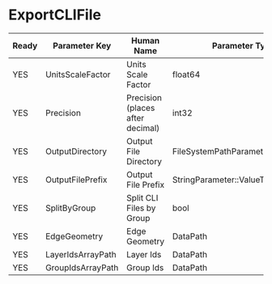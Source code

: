 # ExportCLIFile

| Ready | Parameter Key | Human Name | Parameter Type | Parameter Class |
|-------|---------------|------------|-----------------|----------------|
| YES | UnitsScaleFactor | Units Scale Factor | float64 | Float64Parameter |
| YES | Precision | Precision (places after decimal) | int32 | Int32Parameter |
| YES | OutputDirectory | Output File Directory | FileSystemPathParameter::ValueType | FileSystemPathParameter |
| YES | OutputFilePrefix | Output File Prefix | StringParameter::ValueType | StringParameter |
| YES | SplitByGroup | Split CLI Files by Group | bool | BoolParameter |
| YES | EdgeGeometry | Edge Geometry | DataPath | DataGroupSelectionParameter |
| YES | LayerIdsArrayPath | Layer Ids | DataPath | ArraySelectionParameter |
| YES | GroupIdsArrayPath | Group Ids | DataPath | ArraySelectionParameter |
